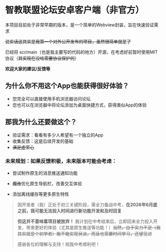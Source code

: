 # 智教联盟论坛安卓客户端（非官方）

本项目目前处于非常早期的版本，是一个简单的Webview封装，旨在快速验证需求

~~说实话这其实是我第一个对外公开发布的项目，虽然很简单就是了~~

已经将 scr/main（也是我主要写的代码的地方）开源，在考虑好前暂时使用MIT协议（~~其实现在没啥需要协议保护的~~）

**欢迎大家的建议/反馈等**

## 为什么你不用这个App也能获得很好体验？

- 您完全可以直接使用手机浏览器访问论坛
- 您也可以在浏览器中将论坛添加为桌面快捷方式，获得类似App的体验

## 那我为什么还要做这个？

* 验证需求：看看有多少人希望有一个独立的App
* 收集反馈：这是后续开发的基础
* ~~满足虚荣心~~

### 未来规划：如果反馈积极，未来版本可能会考虑：

- 尝试制作原生的消息推送通知功能

- ~~魔改~~优化原生导航栏，改善交互体验

- 添加离线缓存等更多原生特性

> 因开发者（我）正处于初三关键阶段，需全力备战中考，**在2026年6月底之前，我可能无法投入时间进行新功能开发和及时回复**
>
> **但这并不意味着项目被放弃！** 我计划在中考结束后，立即回来全力投入开发，带来更好的体验（尤其是原生推送等功能！）~~当然，由于实力不足（我其实就是个初学者）能不能实现另谈，而且也需要时间学习，还望见谅~~
>
> 感谢各位的理解与支持！祝我中考顺利吧！
